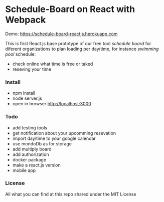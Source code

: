 # Schedule-Board on React with Webpack

Demo: https://schedule-board-reactjs.herokuapp.com

This is first React.js base prototype of our free tool *schedule board* for diferent organizations to plan loading per day/time, for instance *swimming pool* schedule:

* check online what time is free or taked
* reseving your time

### Install

* npm install
* node server.js
* open in browser [http://localhost:3000](http://localhost:3000)

### Todo

* add testing tools
* get notification about your upcomming resevation
* import day/time to your google calendar
* use mondoDb as for storage
* add multiply board
* add authorization
* docker package
* make a react.js version
* mobile app

### License

All what you can find at this repo shared under the MIT License


